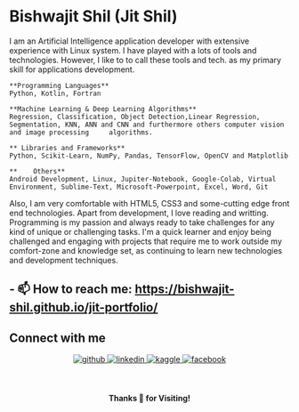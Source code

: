 
# Bishwajit Shil (Jit Shil)

I am an Artificial Intelligence application developer with extensive experience with Linux system. I have played with a lots of tools and technologies. However, I like to to call these tools and tech. as my primary skill for applications development.

    **Programming Languages**
    Python, Kotlin, Fortran
    
    **Machine Learning & Deep Learning Algorithms**
    Regression, Classification, Object Detection,Linear Regression, Segmentation, KNN, ANN and CNN and furthermore others computer vision and image processing     algorithms.
    
    ** Libraries and Frameworks**
    Python, Scikit-Learn, NumPy, Pandas, TensorFlow, OpenCV and Matplotlib
    
    **    Others**
    Android Development, Linux, Jupiter-Notebook, Google-Colab, Virtual Environment, Sublime-Text, Microsoft-Powerpoint, Excel, Word, Git

Also, I am very comfortable with HTML5, CSS3 and some-cutting edge front end technologies. Apart from development, I love reading and writting.
Programming is my passion and always ready to take challenges for any kind of unique or challenging tasks. I'm a quick learner and enjoy being challenged and engaging with projects that require me to work outside my comfort-zone and knowledge set, as continuing to learn new technologies and development techniques.

## - 📫 How to reach me: https://bishwajit-shil.github.io/jit-portfolio/ 


## Connect with me  
<div align="center">
<a href="https://github.com/Bishwajit-Shil" target="_blank">
<img src=https://img.shields.io/badge/github-%2324292e.svg?&style=for-the-badge&logo=github&logoColor=white alt=github style="margin-bottom: 5px;" />
</a>
<a href="https://www.linkedin.com/in/bishwajit-shil-bb0127203/" target="_blank">
<img src=https://img.shields.io/badge/linkedin-%231E77B5.svg?&style=for-the-badge&logo=linkedin&logoColor=white alt=linkedin style="margin-bottom: 5px;" />
</a>
<a href="https://www.kaggle.com/jitshil143" target="_blank">
<img src=https://img.shields.io/badge/kaggle-%2344BAE8.svg?&style=for-the-badge&logo=kaggle&logoColor=white alt=kaggle style="margin-bottom: 5px;" />
</a>
<a href="https://web.facebook.com/profile.php?id=100006236775749" target="_blank">
<img src=https://img.shields.io/badge/facebook-%232E87FB.svg?&style=for-the-badge&logo=facebook&logoColor=white alt=facebook style="margin-bottom: 5px;" />
</a>  
</div>  

<br/>

<br/>
<p align="center"><strong>Thanks 👏 for Visiting!</strong></p>
